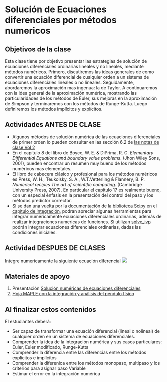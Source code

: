 # Solución de Ecuaciones diferenciales por métodos numericos

## Objetivos de la clase
Esta clase tiene por objetivo presentar las estrategias de solución de ecuaciones diferenciales ordinarias lineales y no lineales, mediante métodos numéricos. Primero, discutiremos las ideas generales de como convertir una ecuación diferencial de cualquier orden a un sistema de ecuaciones diferenciales lineales o no lineales. Seguidamente, abordaremos la aproximación mas ingenua: la de Taylor.  A continuaremos con la idea general de la aproximación numérica, mostrando las particularidades de los métodos de Euler, sus mejoras en la aproximación de Simpson y terminaremos con los métodos de Runge-Kutta. Luego definiremos los métodos implícitos y explícitos.

## Actividades ANTES DE CLASE
   + Algunos métodos de solución numérica de las ecuaciones diferenciales de primer orden lo pueden consultar en las sección 6.2 de [las notas de clase Vol 2](https://github.com/nunezluis/MisCursos/blob/main/MisMateriales/LibrosCapitulos/VolumenDOS.pdf)
   + En el capítulo 8 del libro de Boyce, W. E. & DiPrima, R. C. *Elementary Differential Equations and boundary value problems*. (Jhon Wiley Sons, 2001), pueden encontrar un resumen muy bueno de los métodos numéricos mas elementales.
   + El libro de cabecera clásico y profesional para los métodos numéricos es Press, W. H., Teukolsky, S. A., W.T.Vetterling & Flannery, B. P. *Numerical recipes The art of scientific computing*. (Cambridge University Press, 2007). En particular el capítulo 17 es realmente bueno, con un especial énfasis en la presentación del control del paso y los métodos predictor corrector.
   + Si se dan una vuelta por la documentación de la [biblioteca Scipy](https://docs.scipy.org/doc/scipy/tutorial/index.html) en el [capítulo de integración](https://docs.scipy.org/doc/scipy/reference/integrate.html), podran apreciar algunas herramientas para integrar numéricamente ecuaciones diferenciales ordinarias, además de realizar integraciones numericas de funciones. Si utilizan [solve_ivp](https://docs.scipy.org/doc/scipy/reference/generated/scipy.integrate.solve_ivp.html#scipy.integrate.solve_ivp) podrán integrar ecuaciones diferenciales ordinarias, dadas las condiciones iniciales.


## Actividad DESPUES DE CLASES
Integre numericamente la siguiente ecuación diferencial
<img src="https://render.githubusercontent.com/render/math?math=\frac{{\rm d} y(x)}{ {\rm d}x} +200y(x)^{2} +x +1=0">


## Materiales de apoyo
   1. Presentación [Solución numéricas de ecuaciones diferenciales](https://github.com/nunezluis/MisCursos/blob/main/MisMateriales/Presentaciones/M2_3_3EcDifNumericas.pdf)
   2. [Hoja MAPLE con la integración y análisis del péndulo físico](https://htmlpreview.github.io/?https://github.com/nunezluis/MisCursos/blob/main/MisMateriales/ProgramasScripts/Pendulo/EjemPenduloFisico1.html)


## Al finalizar estos contenidos
El estudiantes deberá:
  + Ser capaz de transformar una ecuación diferencial (lineal o nolineal) de cualquier orden en un sistema de ecuaciones diferenciales.
  + Comprender la idea de la integración numérica y sus casos particulares: Euler, Euler modificado, Runge-Kutta
  + Comprender la diferencia entre las diferencias entre los métodos explícitos e implícitos
  + Comprender la diferenica entre los métodos monopaso, multipaso y los criterios para asignar paso Variable
  + Estimar el error en la integración numérica
